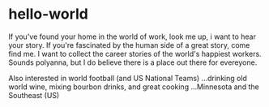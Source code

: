# hello-world

If you've found your home in the world of work, look me up, i want to hear your story.
If you're fascinated by the human side of a great story, come find me.
I want to collect the career stories of the world's happiest workers.
Sounds polyanna, but I do believe there is a place out there for evereyone.

Also interested in world football (and US National Teams)
...drinking old world wine, mixing bourbon drinks, and great cooking
...Minnesota and the Southeast (US)
